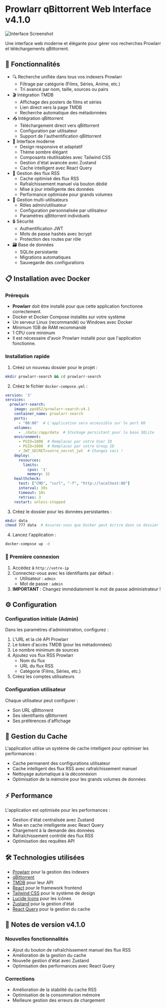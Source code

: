 # Prowlarr qBittorrent Web Interface v4.1.0

![Interface Screenshot](https://images.unsplash.com/photo-1629654297299-c8506221ca97?q=80&w=1200&auto=format&fit=crop)

Une interface web moderne et élégante pour gérer vos recherches Prowlarr et téléchargements qBittorrent.

## 🚀 Fonctionnalités

- 🔍 Recherche unifiée dans tous vos indexers Prowlarr
  - Filtrage par catégorie (Films, Séries, Anime, etc.)
  - Tri avancé par nom, taille, sources ou pairs
- 🎬 Intégration TMDB
  - Affichage des posters de films et séries
  - Lien direct vers la page TMDB
  - Recherche automatique des métadonnées
- 📥 Intégration qBittorrent
  - Téléchargement direct vers qBittorrent
  - Configuration par utilisateur
  - Support de l'authentification qBittorrent
- 🎨 Interface moderne
  - Design responsive et adaptatif
  - Thème sombre élégant
  - Composants réutilisables avec Tailwind CSS
  - Gestion d'état avancée avec Zustand
  - Cache intelligent avec React Query
- 🔄 Gestion des flux RSS
  - Cache optimisé des flux RSS
  - Rafraîchissement manuel via bouton dédié
  - Mise à jour intelligente des données
  - Performance optimisée pour grands volumes
- 👥 Gestion multi-utilisateurs
  - Rôles admin/utilisateur
  - Configuration personnalisée par utilisateur
  - Paramètres qBittorrent individuels
- 🔒 Sécurité
  - Authentification JWT
  - Mots de passe hashés avec bcrypt
  - Protection des routes par rôle
- 🗃️ Base de données
  - SQLite persistante
  - Migrations automatiques
  - Sauvegarde des configurations

## 📋 Installation avec Docker

### Prérequis
- **Prowlarr** doit être installé pour que cette application fonctionne correctement.
- Docker et Docker Compose installés sur votre système
- Un serveur Linux (recommandé) ou Windows avec Docker
- Minimum 1GB de RAM recommandé
- 1 CPU core minimum
- Il est nécessaire d'avoir Prowlarr installé pour que l'application fonctionne.

### Installation rapide

1. Créez un nouveau dossier pour le projet :
```bash
mkdir prowlarr-search && cd prowlarr-search
```

2. Créez le fichier `docker-compose.yml` :
```yaml
version: '3'
services:
  prowlarr-search:
    image: ppo852/prowlarr-search:v4.1
    container_name: prowlarr-search
    ports:
      - "80:80"  # L'application sera accessible sur le port 80
    volumes:
      - ./data:/app/data  # Stockage persistant pour la base SQLite
    environment:
      - PUID=1000  # Remplacez par votre User ID
      - PGID=1000  # Remplacez par votre Group ID
      - JWT_SECRET=votre_secret_jwt  # Changez ceci !
    deploy:
      resources:
        limits:
          cpus: '1'
          memory: 1G
    healthcheck:
      test: ["CMD", "curl", "-f", "http://localhost:80"]
      interval: 30s
      timeout: 10s
      retries: 3
    restart: unless-stopped
```

3. Créez le dossier pour les données persistantes :
```bash
mkdir data
chmod 777 data  # Assurez-vous que Docker peut écrire dans ce dossier
```

4. Lancez l'application :
```bash
docker-compose up -d
```

### 🔐 Première connexion

1. Accédez à `http://votre-ip`
2. Connectez-vous avec les identifiants par défaut :
   - Utilisateur : `admin`
   - Mot de passe : `admin`
3. **IMPORTANT** : Changez immédiatement le mot de passe administrateur !

## ⚙️ Configuration

### Configuration initiale (Admin)

Dans les paramètres d'administration, configurez :
1. L'URL et la clé API Prowlarr
2. Le token d'accès TMDB (pour les métadonnées)
3. Le nombre minimum de sources
4. Ajoutez vos flux RSS Prowlarr
   - Nom du flux
   - URL du flux RSS
   - Catégorie (Films, Séries, etc.)
5. Créez les comptes utilisateurs

### Configuration utilisateur

Chaque utilisateur peut configurer :
- Son URL qBittorrent
- Ses identifiants qBittorrent
- Ses préférences d'affichage

## 🔄 Gestion du Cache

L'application utilise un système de cache intelligent pour optimiser les performances :
- Cache permanent des configurations utilisateur
- Cache intelligent des flux RSS avec rafraîchissement manuel
- Nettoyage automatique à la déconnexion
- Optimisation de la mémoire pour les grands volumes de données

## ⚡ Performance

L'application est optimisée pour les performances :
- Gestion d'état centralisée avec Zustand
- Mise en cache intelligente avec React Query
- Chargement à la demande des données
- Rafraîchissement contrôlé des flux RSS
- Optimisation des requêtes API

## 🛠️ Technologies utilisées

- [Prowlarr](https://github.com/Prowlarr/Prowlarr) pour la gestion des indexers
- [qBittorrent](https://github.com/qbittorrent/qBittorrent)
- [TMDB](https://www.themoviedb.org/) pour leur API
- [React](https://reactjs.org/) pour le framework frontend
- [Tailwind CSS](https://tailwindcss.com/) pour le système de design
- [Lucide Icons](https://lucide.dev/) pour les icônes
- [Zustand](https://zustand-demo.pmnd.rs/) pour la gestion d'état
- [React Query](https://tanstack.com/query/latest) pour la gestion du cache

## 📝 Notes de version v4.1.0

### Nouvelles fonctionnalités
- Ajout du bouton de rafraîchissement manuel des flux RSS
- Amélioration de la gestion du cache
- Nouvelle gestion d'état avec Zustand
- Optimisation des performances avec React Query

### Corrections
- Amélioration de la stabilité du cache RSS
- Optimisation de la consommation mémoire
- Meilleure gestion des erreurs de chargement
